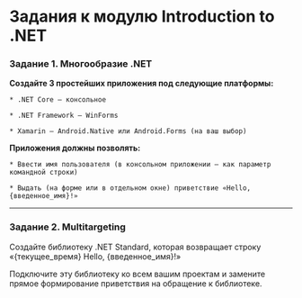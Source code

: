 # Задания к модулю Introduction to .NET
### Задание 1. Многообразие .NET

**Создайте 3 простейших приложения под следующие платформы:**
	
	* .NET Core – консольное
	
	* .NET Framework – WinForms
	
	* Xamarin – Android.Native или Android.Forms (на ваш выбор)

**Приложения должны позволять:**
	
	* Ввести имя пользователя (в консольном приложении – как параметр командной строки)
	
	* Выдать (на форме или в отдельном окне) приветствие «Hello, {введенное_имя}!»
***
### Задание 2. Multitargeting 

Создайте библиотеку .NET Standard, которая возвращает строку «{текущее_время} Hello, {введенное_имя}!»

Подключите эту библиотеку ко всем вашим проектам и замените прямое формирование приветствия на обращение к библиотеке.
